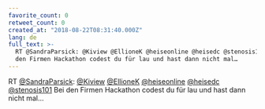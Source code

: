 ```yaml
---
favorite_count: 0
retweet_count: 0
created_at: "2018-08-22T08:31:40.000Z"
lang: de
full_text: >-
  RT @SandraParsick: @Kiview @EllioneK @heiseonline @heisedc @stenosis101 Bei
  den Firmen Hackathon codest du für lau und hast dann nicht mal…
---
```


RT [@SandraParsick](https://twitter.com/SandraParsick):
[@Kiview](https://twitter.com/Kiview) [@EllioneK](https://twitter.com/EllioneK)
[@heiseonline](https://twitter.com/heiseonline)
[@heisedc](https://twitter.com/heisedc)
[@stenosis101](https://twitter.com/stenosis101) Bei den Firmen Hackathon codest
du für lau und hast dann nicht mal…

